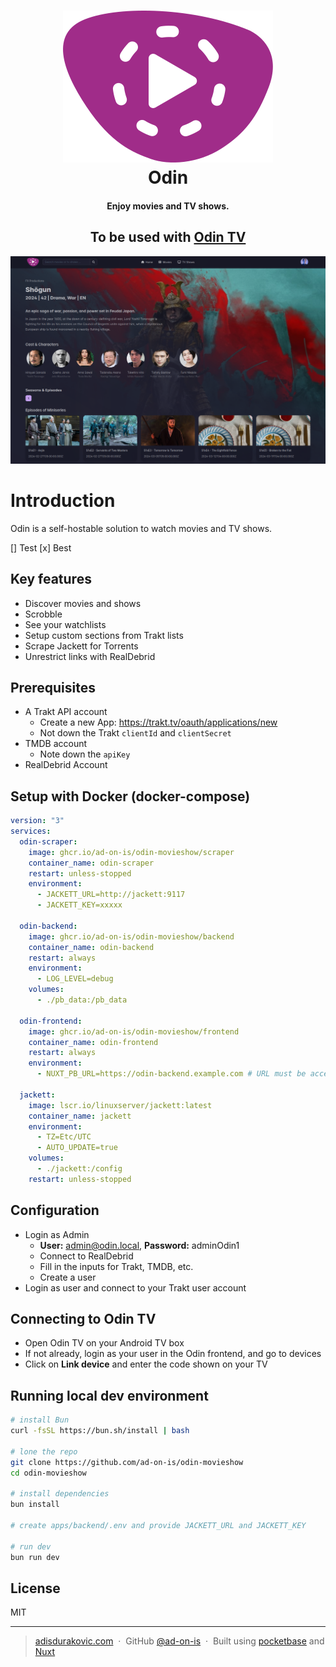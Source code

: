 <h1 align="center">
<img src="./apps/frontend/public/logo.svg" /><br />
Odin
</h1>

<h4 align="center">Enjoy movies and TV shows.</h4>

<h2 align="center">To be used with <a href="https://github.com/ad-on-is/odin-tv">Odin TV</a></h2>

![screenshot](./screenshots/odin-screenshot.png)

# Introduction

Odin is a self-hostable solution to watch movies and TV shows.

[] Test
[x] Best

## Key features

- Discover movies and shows
- Scrobble
- See your watchlists
- Setup custom sections from Trakt lists
- Scrape Jackett for Torrents
- Unrestrict links with RealDebrid

## Prerequisites

- A Trakt API account
  - Create a new App: <https://trakt.tv/oauth/applications/new>
  - Not down the Trakt `clientId` and `clientSecret`
- TMDB account
  - Note down the `apiKey`
- RealDebrid Account

## Setup with Docker (docker-compose)

```yml
version: "3"
services:
  odin-scraper:
    image: ghcr.io/ad-on-is/odin-movieshow/scraper
    container_name: odin-scraper
    restart: unless-stopped
    environment:
      - JACKETT_URL=http://jackett:9117
      - JACKETT_KEY=xxxxx

  odin-backend:
    image: ghcr.io/ad-on-is/odin-movieshow/backend
    container_name: odin-backend
    restart: always
    environment:
      - LOG_LEVEL=debug
    volumes:
      - ./pb_data:/pb_data

  odin-frontend:
    image: ghcr.io/ad-on-is/odin-movieshow/frontend
    container_name: odin-frontend
    restart: always
    environment:
      - NUXT_PB_URL=https://odin-backend.example.com # URL must be accessible within your network

  jackett:
    image: lscr.io/linuxserver/jackett:latest
    container_name: jackett
    environment:
      - TZ=Etc/UTC
      - AUTO_UPDATE=true
    volumes:
      - ./jackett:/config
    restart: unless-stopped
```

## Configuration

- Login as Admin
  - **User:** <admin@odin.local>, **Password:** adminOdin1
  - Connect to RealDebrid
  - Fill in the inputs for Trakt, TMDB, etc.
  - Create a user
- Login as user and connect to your Trakt user account

## Connecting to Odin TV

- Open Odin TV on your Android TV box
- If not already, login as your user in the Odin frontend, and go to devices
- Click on **Link device** and enter the code shown on your TV

## Running local dev environment

```bash
# install Bun
curl -fsSL https://bun.sh/install | bash

# lone the repo
git clone https://github.com/ad-on-is/odin-movieshow
cd odin-movieshow

# install dependencies
bun install

# create apps/backend/.env and provide JACKETT_URL and JACKETT_KEY

# run dev
bun run dev
```

## License

MIT

---

> [adisdurakovic.com](https://adisdurakovic.com) &nbsp;&middot;&nbsp;
> GitHub [@ad-on-is](https://github.com/ad-on-is) &nbsp;&middot;&nbsp;
> Built using [pocketbase](https://pocketbase.io/) and [Nuxt](https://nuxt.com/)
